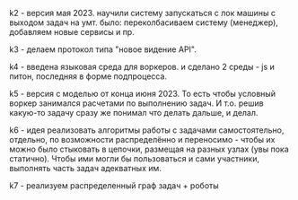 k2 - версия мая 2023. научили систему запускаться с лок машины с выходом задач на умт.
     было: переколбасиваем систему (менеджер), добавляем новые сервисы и пр.
     
k3 - делаем протокол типа "новое видение API".

k4 - введена языковая среда для воркеров. и сделано 2 среды - js и питон, последняя в форме подпроцесса.

k5 - версия с моделью от конца июня 2023. То есть чтобы условный воркер занимался расчетами по выполнению задач.
     И т.о. решив какую-то задачу сразу же понимал что делать дальше, и делал.
     
k6 - идея реализовать алгоритмы работы с задачами самостоятельно, отдельно, по возможности распределённо
     и переносимо - чтобы их можно было стыковать в цепочки, размещая на разных узлах (увы пока статично).
     Чтобы ими могли бы пользоваться и сами участники, выполнять часть задач адекватных им.
     
k7 - реализуем распределенный граф задач + роботы